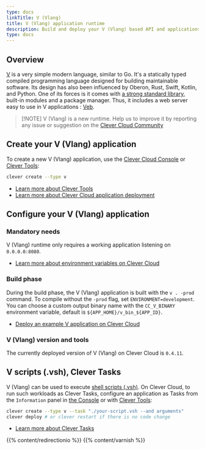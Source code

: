 ```yaml
---
type: docs
linkTitle: V (Vlang)
title: V (Vlang) application runtime
description: Build and deploy your V (Vlang) based API and applications
type: docs
---
```


## Overview

[V](https://vlang.io) is a very simple modern language, similar to Go. It's a statically typed compiled programming language designed for building maintainable software. Its design has also been influenced by Oberon, Rust, Swift, Kotlin, and Python. One of its forces is it comes with [a strong standard library](https://modules.vlang.io/), built-in modules and a package manager. Thus, it includes a web server easy to use in V applications : [Veb](https://modules.vlang.io/veb.html).

> [!NOTE] V (Vlang) is a new runtime. Help us to improve it by reporting any issue or suggestion on the [Clever Cloud Community](https://github.com/CleverCloud/Community/discussions/categories/paas-runtimes)

## Create your V (Vlang) application

To create a new V (Vlang) application, use the [Clever Cloud Console](https://console.clever-cloud.com) or [Clever Tools](https://github.com/CleverCloud/clever-tools):

```bash
clever create --type v
```
* [Learn more about Clever Tools](/developers/doc/cli/)
* [Learn more about Clever Cloud application deployment](/developers/doc/quickstart/#create-an-application-step-by-step)

## Configure your V (Vlang) application

### Mandatory needs

V (Vlang) runtime only requires a working application listening on `0.0.0.0:8080`.

* [Learn more about environment variables on Clever Cloud](/developers/doc/reference/reference-environment-variables/)

### Build phase

During the build phase, the V (Vlang) application is built with the `v . -prod` command. To compile without the `-prod` flag, set `ENVIRONMENT=development`. You can choose a custom output binary name with the `CC_V_BINARY` environment variable, default is `${APP_HOME}/v_bin_${APP_ID}`.

- [Deploy an example V application on Clever Cloud](https://github.com/CleverCloud/v-example)

### V (Vlang) version and tools

The currently deployed version of V (Vlang) on Clever Cloud is `0.4.11`.

## V scripts (.vsh), Clever Tasks

V (Vlang) can be used to execute [shell scripts (.vsh)](https://docs.vlang.io/other-v-features.html#cross-platform-shell-scripts-in-v). On Clever Cloud, to run such workloads as Clever Tasks, configure an application as Tasks from the `Information` panel in [the Console](https://console.clever-cloud.com) or with [Clever Tools](/developers/doc/cli/applications/#tasks):

```bash
clever create --type v --task "./your-script.vsh --and arguments"
clever deploy # or clever restart if there is no code change
```

- [Learn more about Clever Tasks](/developers/doc/develop/tasks/)

{{% content/redirectionio %}}
{{% content/varnish %}}
